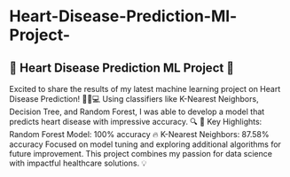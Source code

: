 # Heart-Disease-Prediction-Ml-Project-
## 🚀 Heart Disease Prediction ML Project 🚀
Excited to share the results of my latest machine learning project on Heart Disease Prediction! 🧑‍⚕️💻 Using classifiers like K-Nearest Neighbors, Decision Tree, and Random Forest, I was able to develop a model that predicts heart disease with impressive accuracy. 🔍
🔑 Key Highlights:
Random Forest Model: 100% accuracy 🔥
K-Nearest Neighbors: 87.58% accuracy
Focused on model tuning and exploring additional algorithms for future improvement.
This project combines my passion for data science with impactful healthcare solutions. 💡

